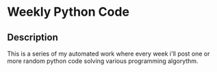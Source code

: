 # Weekly Python Code

## Description
This is a series of my automated work where every week i'll post one or more random python code solving various programming algorythm.